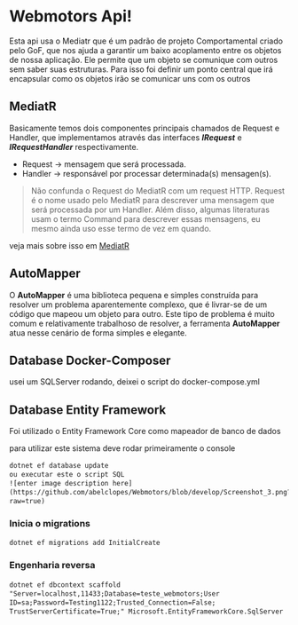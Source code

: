 # Webmotors Api!

Esta api usa o Mediatr que é um padrão de projeto Comportamental criado pelo GoF, que nos ajuda a garantir um baixo acoplamento entre os objetos de nossa aplicação. Ele permite que um objeto se comunique com outros sem saber suas estruturas. Para isso foi definir um ponto central que irá encapsular como os objetos irão se comunicar uns com os outros


## MediatR

Basicamente temos dois componentes principais chamados de Request e Handler, que implementamos através das interfaces  **_IRequest_**  e  **_IRequestHandler<TRequest>_**  respectivamente.

-   Request → mensagem que será processada.
-   Handler → responsável por processar determinada(s) mensagen(s).

> Não confunda o Request do MediatR com um request HTTP. Request é o nome usado pelo MediatR para descrever uma mensagem que será processada por um Handler. Além disso, algumas literaturas usam o termo Command para descrever essas mensagens, eu mesmo ainda uso esse termo de vez em quando.

veja mais sobre isso em [MediatR](https://github.com/jbogard/MediatR.Extensions.Microsoft.DependencyInjection)

## AutoMapper

O **AutoMapper** é uma biblioteca pequena e simples construída para resolver um problema aparentemente complexo, que é livrar-se de um código que mapeou um objeto para outro. Este tipo de problema é muito comum e relativamente trabalhoso de resolver, a ferramenta **AutoMapper** atua nesse cenário de forma simples e elegante.


## Database Docker-Composer
usei um SQLServer rodando, deixei o script do docker-compose.yml


## Database Entity Framework
Foi utilizado o Entity Framework Core como mapeador  de banco de dados

para utilizar este sistema deve rodar primeiramente o console
 

	dotnet ef database update
    ou executar este o script SQL   
    ![enter image description here](https://github.com/abelclopes/Webmotors/blob/develop/Screenshot_3.png?raw=true)

### Inicia o migrations

	dotnet ef migrations add InitialCreate

  

### Engenharia reversa 

	dotnet ef dbcontext scaffold "Server=localhost,11433;Database=teste_webmotors;User ID=sa;Password=Testing1122;Trusted_Connection=False; TrustServerCertificate=True;" Microsoft.EntityFrameworkCore.SqlServer


